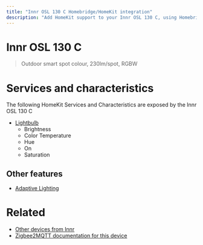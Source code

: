 ```yaml
---
title: "Innr OSL 130 C Homebridge/HomeKit integration"
description: "Add HomeKit support to your Innr OSL 130 C, using Homebridge, Zigbee2MQTT and homebridge-z2m."
---
```

<!---
This file has been GENERATED using src/docgen/docgen.ts
DO NOT EDIT THIS FILE MANUALLY!
-->
# Innr OSL 130 C
> Outdoor smart spot colour, 230lm/spot, RGBW


# Services and characteristics
The following HomeKit Services and Characteristics are exposed by
the Innr OSL 130 C

* [Lightbulb](../../light.md)
  * Brightness
  * Color Temperature
  * Hue
  * On
  * Saturation

## Other features
* [Adaptive Lighting](../../light.md)

# Related
* [Other devices from Innr](../index.md#innr)
* [Zigbee2MQTT documentation for this device](https://www.zigbee2mqtt.io/devices/OSL_130_C.html)